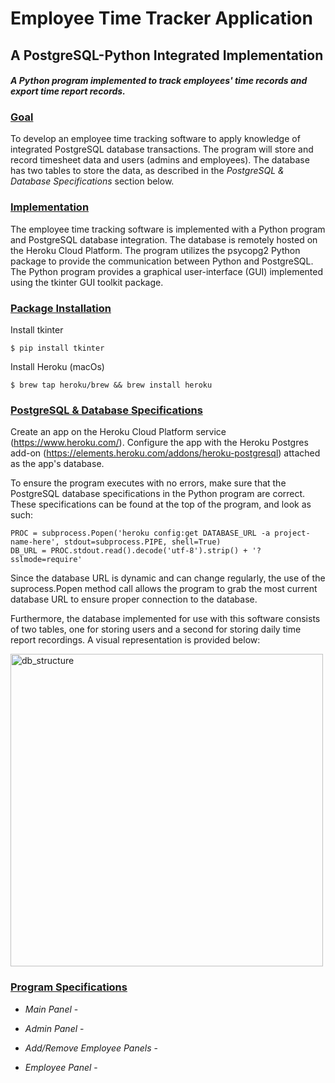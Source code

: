 # Employee Time Tracker Application
## A PostgreSQL-Python Integrated Implementation

_<h4>A Python program implemented to track employees' time records and export time report records.</h4>_

### <u>Goal</u>
To develop an employee time tracking software to apply knowledge of integrated PostgreSQL database transactions. The program will store and record timesheet data and users (admins and employees). The database has two tables to store the data, as described in the _PostgreSQL & Database Specifications_ section below.

### <u>Implementation</u>
The employee time tracking software is implemented with a Python program and PostgreSQL database integration. The database is remotely hosted on the Heroku Cloud Platform. The program utilizes the psycopg2 Python package to provide the communication between Python and PostgreSQL. The Python program provides a graphical user-interface (GUI) implemented using the tkinter GUI toolkit package.

### <u>Package Installation</u>
Install tkinter

    $ pip install tkinter

Install Heroku (macOs)

    $ brew tap heroku/brew && brew install heroku

### <u>PostgreSQL & Database Specifications</u>
Create an app on the Heroku Cloud Platform service (<a href="https://www.heroku.com/">https://www.heroku.com/</a>). Configure the app with the Heroku Postgres add-on (<a href="https://elements.heroku.com/addons/heroku-postgresql">https://elements.heroku.com/addons/heroku-postgresql</a>) attached as the app's database.

To ensure the program executes with no errors, make sure that the PostgreSQL database specifications in the Python program are correct. These specifications can be found at the top of the program, and look as such:

    PROC = subprocess.Popen('heroku config:get DATABASE_URL -a project-name-here', stdout=subprocess.PIPE, shell=True)
    DB_URL = PROC.stdout.read().decode('utf-8').strip() + '?sslmode=require'

Since the database URL is dynamic and can change regularly, the use of the suprocess.Popen method call allows the program to grab the most current database URL to ensure proper connection to the database.

Furthermore, the database implemented for use with this software consists of two tables, one for storing users and a second for storing daily time report recordings. A visual representation is provided below:

<img src="https://github.com/amar-sinha/employee-time-tracker/blob/master/images/db_structure.png?raw=true" alt="db_structure" width="500"/>

### <u>Program Specifications</u>
* _Main Panel_ - 

* _Admin Panel_ - 

* _Add/Remove Employee Panels_ - 

* _Employee Panel_ -

